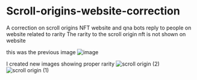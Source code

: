 # Scroll-origins-website-correction
A correction on scroll origins NFT website and qna bots reply to people on website related to rarity 
The rarity to the scroll origin nft is not shown on website

this was the previous image 
 ![image](https://github.com/Caltriz/Scroll-origins-website-correction/assets/130164305/02b6263d-2889-45c0-b3e2-e2e3b8e122db)

I created new images showing proper rarity
 ![scroll origin (2)](https://github.com/Caltriz/Scroll-origins-website-correction/assets/130164305/f1ff2e48-ee2a-42a7-aa8c-7701dae194ba)
![scroll origin (1)](https://github.com/Caltriz/Scroll-origins-website-correction/assets/130164305/aec63066-419f-4543-bee0-5cbfcf0c4450)

